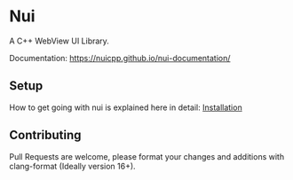 # Nui
A C++ WebView UI Library.

Documentation: https://nuicpp.github.io/nui-documentation/

## Setup
How to get going with nui is explained here in detail: [Installation](https://nuicpp.github.io/nui-documentation/docs/getting_started/installation)

## Contributing
Pull Requests are welcome, please format your changes and additions with clang-format (Ideally version 16+).
